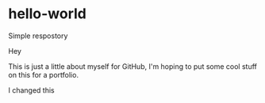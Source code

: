 # hello-world
Simple respostory

Hey 

This is just a little about myself for GitHub, I'm hoping to put some cool stuff on this for a portfolio.

I changed this
